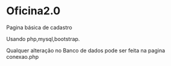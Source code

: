 # Oficina2.0
Pagina básica de cadastro

Usando php,mysql,bootstrap.

Qualquer alteração no Banco de dados pode ser feita na pagina conexao.php
